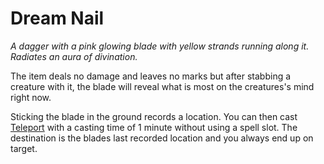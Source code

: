# Dream Nail

*A dagger with a pink glowing blade with yellow strands running along it. Radiates an aura of divination.*

The item deals no damage and leaves no marks but after stabbing a creature with it, the blade will reveal what is most on the creatures's mind right now.

Sticking the blade in the ground records a location. You can then cast [Teleport](https://5e.tools/spells.html#teleport_xphb) with a casting time of 1 minute without using a spell slot. The destination is the blades last recorded location and you always end up on target.
